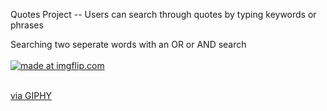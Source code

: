 Quotes Project -- Users can search through quotes by typing keywords or phrases

Searching two seperate words with an OR or AND search
<br>
<br>
<a href="https://imgflip.com/gif/1oc9cx"><img src="https://i.imgflip.com/1oc9cx.gif" title="made at imgflip.com"/></a>
<br>
<br>
<a href="//giphy.com/embed/pQWsEKCxq39Nm" width="480" height="248" frameBorder="0" class="giphy-embed" allowFullScreen></a><p><a href="https://giphy.com/gifs/pQWsEKCxq39Nm">via GIPHY</a></p>

<div style="max-width:480px" id="_giphy_pQWsEKCxq39Nm"></div><script>var _giphy = _giphy || [];_giphy.push({ id:"pQWsEKCxq39Nm", w:480, h:248, clickthrough_url: "https://giphy.com/gifs/pQWsEKCxq39Nm" });var g = document.createElement("script");g.type = "text/javascript";g.async = true;g.src = ("https:" == document.location.protocol ? "https://" : "http://") + "giphy.com/static/js/widgets/embed.js";var s = document.getElementsByTagName("script")[0];s.parentNode.insertBefore(g, s);</script>
